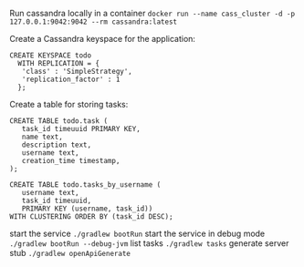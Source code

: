 Run cassandra locally in a container `docker run --name cass_cluster -d -p 127.0.0.1:9042:9042 --rm cassandra:latest`

Create a Cassandra keyspace for the application:
```
CREATE KEYSPACE todo
  WITH REPLICATION = { 
   'class' : 'SimpleStrategy', 
   'replication_factor' : 1 
  };
```

Create a table for storing tasks:

```
CREATE TABLE todo.task (
   task_id timeuuid PRIMARY KEY,
   name text, 
   description text, 
   username text,
   creation_time timestamp, 
);

CREATE TABLE todo.tasks_by_username ( 
   username text, 
   task_id timeuuid,
   PRIMARY KEY (username, task_id))
WITH CLUSTERING ORDER BY (task_id DESC);
```

start the service `./gradlew bootRun`
start the service in debug mode `./gradlew bootRun --debug-jvm`
list tasks `./gradlew tasks`
generate server stub `./gradlew openApiGenerate`
